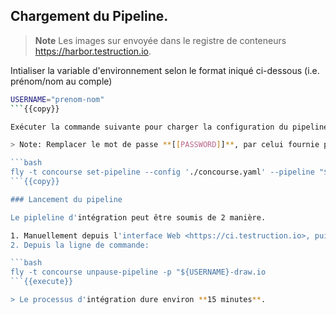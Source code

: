## Chargement du Pipeline.

> **Note**
> Les images sur envoyée dans le registre de conteneurs <https://harbor.testruction.io>.

Intialiser la variable d'environnement selon le format iniqué ci-dessous (i.e. prénom/nom au comple)

```bash
USERNAME="prenom-nom"
```{{copy}}

Exécuter la commande suivante pour charger la configuration du pipeline dans le serveur Concourse

> Note: Remplacer le mot de passe **[[PASSWORD]]**, par celui fournie par l'instructeur

```bash
fly -t concourse set-pipeline --config './concourse.yaml' --pipeline "${USERNAME}-draw.io" -v 'registry-email=admin@example.com' -v 'registry-username=doe' -v 'registry-password=[[PASSWORD]]' -v "registry-repo=harbor.testruction.io/${USERNAME}"
```{{copy}}

### Lancement du pipeline

Le pipleline d'intégration peut être soumis de 2 manière.

1. Manuellement depuis l'interface Web <https://ci.testruction.io>, puis en cliquant sur le bouton **Play**.
2. Depuis la ligne de commande:

```bash
fly -t concourse unpause-pipeline -p "${USERNAME}-draw.io
```{{execute}}

> Le processus d'intégration dure environ **15 minutes**.
